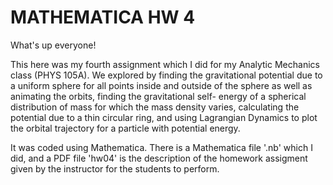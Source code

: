 # MATHEMATICA HW 4

What's up everyone!

This here was my fourth assignment which I did for my Analytic Mechanics class (PHYS 105A). We explored by finding the gravitational potential due to a uniform sphere for all points inside and outside of the sphere as well as animating the orbits, finding the gravitational self- energy of a spherical distribution of mass for which the mass density varies, calculating the potential due to a thin circular ring, and using Lagrangian Dynamics to plot the orbital trajectory for a particle with potential energy.

It was coded using Mathematica. There is a Mathematica file '.nb' which I did, and a PDF file 'hw04' is the description of the homework assigment given by the instructor for the students to perform.
